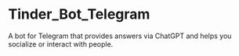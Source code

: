 # Tinder_Bot_Telegram
A bot for Telegram that provides answers via ChatGPT and helps you socialize or interact with people.
